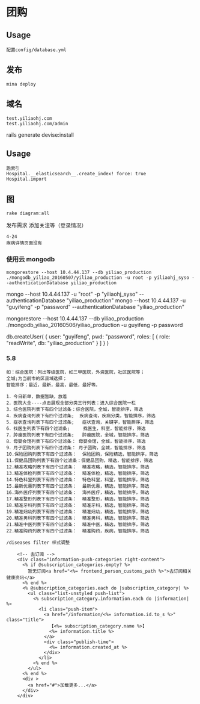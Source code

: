 # 团购

## Usage
```
配置config/database.yml
```

## 发布
```
mina deploy
```

## 域名
```
test.yiliaohj.com
test.yiliaohj.com/admin
```

rails generate devise:install


## Usage
```
跑索引
Hospital.__elasticsearch__.create_index! force: true
Hospital.import
```

## 图
```
rake diagram:all
```

发布需求
添加关注等（登录情况）

```
4-24
疾病详情页面没有
```

### 使用云 mongodb
```
mongorestore --host 10.4.44.137 --db yiliao_production ./mongodb_yiliao_20160507/yiliao_production -u root -p yiliaohj_syso --authenticationDatabase yiliao_production
```

mongo --host 10.4.44.137 -u "root" -p "yiliaohj_syso" --authenticationDatabase "yiliao_production"
mongo --host 10.4.44.137 -u "guyifeng" -p "password" --authenticationDatabase "yiliao_production"

mongorestore --host 10.4.44.137 --db yiliao_production ./mongodb_yiliao_20160506/yiliao_production -u guyifeng -p password


db.createUser(
  {
    user: "guyifeng",
    pwd: "password",
    roles: [ { role: "readWrite", db: "yiliao_production" } ]
  }
)

### 5.8
```
如：综合医院：列出等级医院，如三甲医院，外资医院，社区医院等；
全城;为当前市的区县域选择；
智能排序：最近，最新，最高，最低，最好等。

1．今日新单，数据暂缺，放着
2．医院大全----点击展现全部分类三行列表：进入综合医院一栏
3．综合医院列表下有四个过滤条：综合医院，全城，智能排序，筛选
4．疾病查询列表下有四个过滤条;  疾病查询，疾病分类，智能排序，筛选
5．症状查询列表下有四个过滤条;   症状查询，关键字，智能排序，筛选
6．找医生列表下有四个过滤条;     找医生，科室，智能排序，筛选
7．肿瘤医院列表下有四个过滤条;   肿瘤医院，全城，智能排序，筛选
8．母婴会馆列表下有四个过滤条： 母婴会馆，全城，智能排序，筛选
9．月子团购列表下有四个过滤条： 月子团购，全城，智能排序，筛选
10.保险团购列表下有四个过滤条：  保险团购，保险精选，智能排序，筛选
11.保健品团购列表下有四个过滤条：保健品团购，精选，智能排序，筛选
12.精准攻略列表下有四个过滤条：  精准攻略，精选，智能排序，筛选
13.精准体检列表下有四个过滤条：  精准体检，精选，智能排序，筛选
14.特色科室列表下有四个过滤条：  特色科室，科室，智能排序，筛选
15.最新优惠列表下有四个过滤条：  最新优惠，精选，智能排序，筛选
16.海外医疗列表下有四个过滤条：  海外医疗，精选，智能排序，筛选
17.精准整形列表下有四个过滤条：  精准整形，精选，智能排序，筛选
18.精准牙科列表下有四个过滤条：  精准牙科，精选，智能排序，筛选
19.精准妇幼列表下有四个过滤条：  精准妇幼，精选，智能排序，筛选
20.精准男科列表下有四个过滤条：  精准男科，精选，智能排序，筛选
21.精准中医列表下有四个过滤条：  精准中医，精选，智能排序，筛选
22.精准购药列表下有四个过滤条：  精准购药，疾病，智能排序，筛选
```
```
/diseases filter 样式调整

```



```
    <!-- 去订阅 -->
    <div class="information-push-categories right-content">
      <% if @subscription_categories.empty? %>
        暂无订阅<a href="<%= frontend_person_customs_path %>">去订阅相关健康资讯</a>
      <% end %>
      <% @subscription_categories.each do |subscription_category| %>
        <ul class="list-unstyled push-list">
          <% subscription_category.information.each do |information| %>
            <li class="push-item">
              <a href="/information/<%= information.id.to_s %>" class="title">
                【<%= subscription_category.name %>】
                <%= information.title %>
              </a>
              <div class="publish-time">
                <%= information.created_at %>
              </div>
            </li>
          <% end %>
        </ul>
      <% end %>
      <div >
        <a href="#">加载更多...</a>
      </div>
    </div>

```